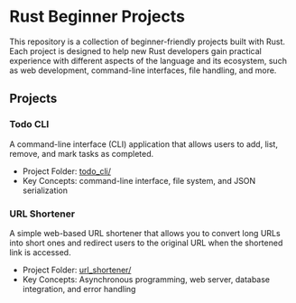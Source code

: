 # Rust Beginner Projects

This repository is a collection of beginner-friendly projects built with Rust. Each project is designed to help new Rust developers gain practical experience with different aspects of the language and its ecosystem, such as web development, command-line interfaces, file handling, and more.

## Projects

### Todo CLI

A command-line interface (CLI) application that allows users to add, list, remove, and mark tasks as completed.

- Project Folder: [todo_cli/](todo_cli/)
- Key Concepts: command-line interface, file system, and JSON serialization

### URL Shortener

A simple web-based URL shortener that allows you to convert long URLs into short ones and redirect users to the original URL when the shortened link is accessed.

- Project Folder: [url_shortener/](url_shortener/)
- Key Concepts: Asynchronous programming, web server, database integration, and error handling
